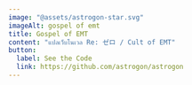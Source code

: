 ```yaml
---
image: "@assets/astrogon-star.svg"
imageAlt: gospel of emt
title: Gospel of EMT
content: "แปลเว็บโนเวล Re: ゼロ / Cult of EMT"
button:
  label: See the Code
  link: https://github.com/astrogon/astrogon
---
```

